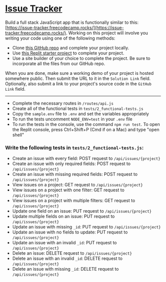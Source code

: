 # [Issue Tracker](https://www.freecodecamp.org/learn/quality-assurance/quality-assurance-projects/issue-tracker)

Build a full stack JavaScript app that is functionally similar to this: [https://issue-tracker.freecodecamp.rocks/](https://issue-tracker.freecodecamp.rocks/). Working on this project will involve you writing your code using one of the following methods:

- Clone [this GitHub repo](https://github.com/freeCodeCamp/boilerplate-project-issuetracker/) and complete your project locally.
- Use [this Replit starter project](https://replit.com/github/freeCodeCamp/boilerplate-project-issuetracker) to complete your project.
- Use a site builder of your choice to complete the project. Be sure to incorporate all the files from our GitHub repo.

When you are done, make sure a working demo of your project is hosted somewhere public. Then submit the URL to it in the `Solution Link` field. Optionally, also submit a link to your project's source code in the `GitHub Link` field.

---

- Complete the necessary routes in `/routes/api.js`
- Create all of the functional tests in `tests/2_functional-tests.js`
- Copy the `sample.env` file to `.env` and set the variables appropriately
- To run the tests uncomment `NODE_ENV=test` in your `.env` file
- To run the tests in the console, use the command `npm run test`. To open the Replit console, press Ctrl+Shift+P (Cmd if on a Mac) and type "open shell"

### Write the following tests in `tests/2_functional-tests.js`:

- Create an issue with every field: POST request to `/api/issues/{project}`
- Create an issue with only required fields: POST request to `/api/issues/{project}`
- Create an issue with missing required fields: POST request to `/api/issues/{project}`
- View issues on a project: GET request to `/api/issues/{project}`
- View issues on a project with one filter: GET request to `/api/issues/{project}`
- View issues on a project with multiple filters: GET request to `/api/issues/{project}`
- Update one field on an issue: PUT request to `/api/issues/{project}`
- Update multiple fields on an issue: PUT request to `/api/issues/{project}`
- Update an issue with missing `_id`: PUT request to `/api/issues/{project}`
- Update an issue with no fields to update: PUT request to `/api/issues/{project}`
- Update an issue with an invalid `_id`: PUT request to `/api/issues/{project}`
- Delete an issue: DELETE request to `/api/issues/{project}`
- Delete an issue with an invalid `_id`: DELETE request to `/api/issues/{project}`
- Delete an issue with missing `_id`: DELETE request to `/api/issues/{project}`